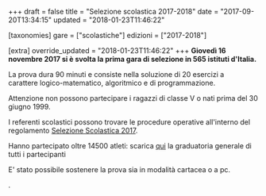 +++
draft = false
title = "Selezione scolastica 2017-2018"
date = "2017-09-20T13:34:15"
updated = "2018-01-23T11:46:22"

[taxonomies]
gare = ["scolastiche"]
edizioni = ["2017-2018"]

[extra]
override_updated = "2018-01-23T11:46:22"
+++
**Giovedì 16 novembre 2017 si è svolta la prima gara di selezione in 565 istituti d'Italia.**
<!-- more -->

La prova dura 90 minuti e consiste nella soluzione di 20 esercizi a carattere logico-matematico, algoritmico e di programmazione.

Attenzione non possono partecipare i ragazzi di classe V o nati prima del 30 giugno 1999.

I referenti scolastici possono trovare le procedure operative all'interno del regolamento [Selezione Scolastica 2017](/oldsite/138/OII-RegSelScolastica_novembre_2017.pdf).

Hanno partecipato oltre 14500 atleti: scarica [qui](/oldsite/138/classifica-generale_Scolastica2017.xlsx) la graduatoria generale di tutti i partecipanti

E' stato possibile sostenere la prova sia in modalità cartacea o a pc.

.
